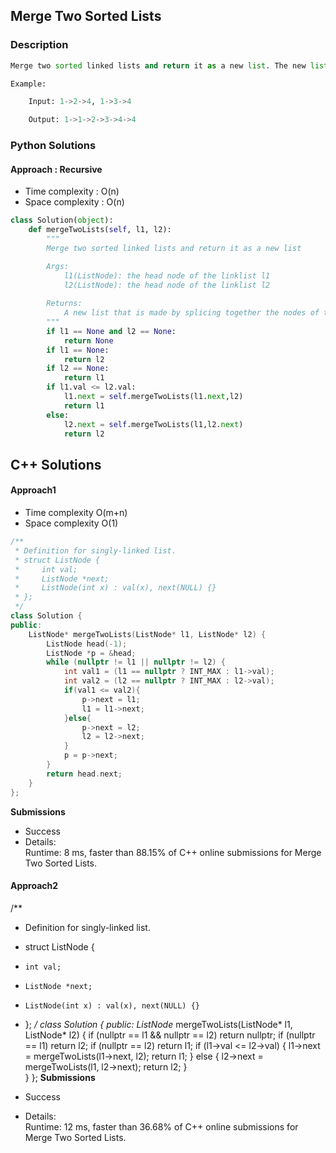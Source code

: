 ## Merge Two Sorted Lists

### Description

```Python
Merge two sorted linked lists and return it as a new list. The new list should be made by splicing together the nodes of the first two lists.

Example:

    Input: 1->2->4, 1->3->4

    Output: 1->1->2->3->4->4
```

### Python Solutions

#### Approach : Recursive

* Time complexity : O(n)
* Space complexity : O(n)

```Python
class Solution(object):
    def mergeTwoLists(self, l1, l2):
        """
        Merge two sorted linked lists and return it as a new list

        Args:
            l1(ListNode): the head node of the linklist l1
            l2(ListNode): the head node of the linklist l2
        
        Returns:
            A new list that is made by splicing together the nodes of the first two lists
        """
        if l1 == None and l2 == None:
            return None
        if l1 == None:
            return l2
        if l2 == None:
            return l1
        if l1.val <= l2.val:
            l1.next = self.mergeTwoLists(l1.next,l2)
            return l1
        else:
            l2.next = self.mergeTwoLists(l1,l2.next)
            return l2
```

## C++ Solutions

#### Approach1

* Time complexity O(m+n)
* Space complexity O(1)

```c++
/**
 * Definition for singly-linked list.
 * struct ListNode {
 *     int val;
 *     ListNode *next;
 *     ListNode(int x) : val(x), next(NULL) {}
 * };
 */
class Solution {
public:
    ListNode* mergeTwoLists(ListNode* l1, ListNode* l2) {
        ListNode head(-1);
        ListNode *p = &head;
		while (nullptr != l1 || nullptr != l2) {
            int val1 = (l1 == nullptr ? INT_MAX : l1->val);
			int val2 = (l2 == nullptr ? INT_MAX : l2->val); 
			if(val1 <= val2){
				p->next = l1;
				l1 = l1->next;
			}else{
				p->next = l2;
				l2 = l2->next;
			}
            p = p->next;
        }
		return head.next;
    }
};
```

**Submissions**

* Success
* Details:  
Runtime: 8 ms, faster than 88.15% of C++ online submissions for Merge Two Sorted Lists.

#### Approach2

/**
 * Definition for singly-linked list.
 * struct ListNode {
 *     int val;
 *     ListNode *next;
 *     ListNode(int x) : val(x), next(NULL) {}
 * };
 */
class Solution {
public:
    ListNode* mergeTwoLists(ListNode* l1, ListNode* l2) {
        if (nullptr == l1 && nullptr == l2)
            return nullptr;
        if (nullptr == l1)
            return l2;
        if (nullptr == l2)
            return l1;
        if (l1->val <= l2->val) {
            l1->next = mergeTwoLists(l1->next, l2);
            return l1;
        } else {
            l2->next = mergeTwoLists(l1, l2->next);
            return l2;
        }  
    }
};
**Submissions**

* Success
* Details:  
Runtime: 12 ms, faster than 36.68% of C++ online submissions for Merge Two Sorted Lists.